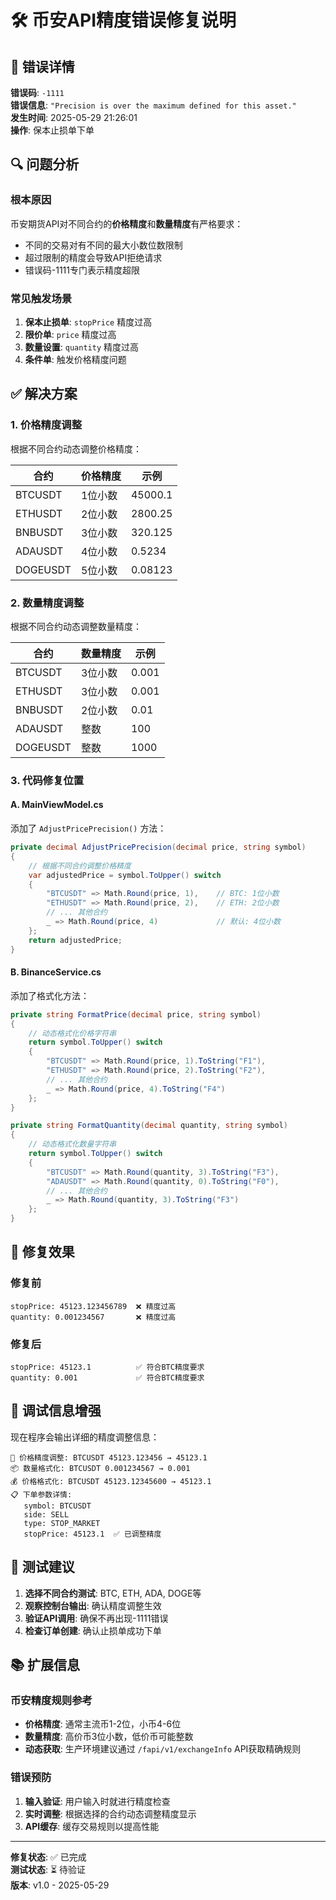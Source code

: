 # 🛠️ 币安API精度错误修复说明

## 🚨 错误详情

**错误码**: `-1111`  
**错误信息**: `"Precision is over the maximum defined for this asset."`  
**发生时间**: 2025-05-29 21:26:01  
**操作**: 保本止损单下单  

## 🔍 问题分析

### 根本原因
币安期货API对不同合约的**价格精度**和**数量精度**有严格要求：
- 不同的交易对有不同的最大小数位数限制
- 超过限制的精度会导致API拒绝请求
- 错误码-1111专门表示精度超限

### 常见触发场景
1. **保本止损单**: `stopPrice` 精度过高
2. **限价单**: `price` 精度过高  
3. **数量设置**: `quantity` 精度过高
4. **条件单**: 触发价格精度问题

## ✅ 解决方案

### 1. 价格精度调整
根据不同合约动态调整价格精度：

| 合约 | 价格精度 | 示例 |
|------|----------|------|
| BTCUSDT | 1位小数 | 45000.1 |
| ETHUSDT | 2位小数 | 2800.25 |
| BNBUSDT | 3位小数 | 320.125 |
| ADAUSDT | 4位小数 | 0.5234 |
| DOGEUSDT | 5位小数 | 0.08123 |

### 2. 数量精度调整
根据不同合约动态调整数量精度：

| 合约 | 数量精度 | 示例 |
|------|----------|------|
| BTCUSDT | 3位小数 | 0.001 |
| ETHUSDT | 3位小数 | 0.001 |
| BNBUSDT | 2位小数 | 0.01 |
| ADAUSDT | 整数 | 100 |
| DOGEUSDT | 整数 | 1000 |

### 3. 代码修复位置

#### A. MainViewModel.cs
添加了 `AdjustPricePrecision()` 方法：
```csharp
private decimal AdjustPricePrecision(decimal price, string symbol)
{
    // 根据不同合约调整价格精度
    var adjustedPrice = symbol.ToUpper() switch
    {
        "BTCUSDT" => Math.Round(price, 1),    // BTC: 1位小数
        "ETHUSDT" => Math.Round(price, 2),    // ETH: 2位小数
        // ... 其他合约
        _ => Math.Round(price, 4)             // 默认: 4位小数
    };
    return adjustedPrice;
}
```

#### B. BinanceService.cs
添加了格式化方法：
```csharp
private string FormatPrice(decimal price, string symbol)
{
    // 动态格式化价格字符串
    return symbol.ToUpper() switch
    {
        "BTCUSDT" => Math.Round(price, 1).ToString("F1"),
        "ETHUSDT" => Math.Round(price, 2).ToString("F2"),
        // ... 其他合约
        _ => Math.Round(price, 4).ToString("F4")
    };
}

private string FormatQuantity(decimal quantity, string symbol)
{
    // 动态格式化数量字符串
    return symbol.ToUpper() switch
    {
        "BTCUSDT" => Math.Round(quantity, 3).ToString("F3"),
        "ADAUSDT" => Math.Round(quantity, 0).ToString("F0"),
        // ... 其他合约
        _ => Math.Round(quantity, 3).ToString("F3")
    };
}
```

## 🎯 修复效果

### 修复前
```
stopPrice: 45123.123456789  ❌ 精度过高
quantity: 0.001234567       ❌ 精度过高
```

### 修复后
```
stopPrice: 45123.1          ✅ 符合BTC精度要求
quantity: 0.001             ✅ 符合BTC精度要求
```

## 🔧 调试信息增强

现在程序会输出详细的精度调整信息：
```
🎯 价格精度调整: BTCUSDT 45123.123456 → 45123.1
📦 数量格式化: BTCUSDT 0.001234567 → 0.001
💰 价格格式化: BTCUSDT 45123.12345600 → 45123.1
📋 下单参数详情:
   symbol: BTCUSDT
   side: SELL
   type: STOP_MARKET
   stopPrice: 45123.1  ✅ 已调整精度
```

## 🚀 测试建议

1. **选择不同合约测试**: BTC, ETH, ADA, DOGE等
2. **观察控制台输出**: 确认精度调整生效
3. **验证API调用**: 确保不再出现-1111错误
4. **检查订单创建**: 确认止损单成功下单

## 📚 扩展信息

### 币安精度规则参考
- **价格精度**: 通常主流币1-2位，小币4-6位
- **数量精度**: 高价币3位小数，低价币可能整数
- **动态获取**: 生产环境建议通过 `/fapi/v1/exchangeInfo` API获取精确规则

### 错误预防
1. **输入验证**: 用户输入时就进行精度检查
2. **实时调整**: 根据选择的合约动态调整精度显示
3. **API缓存**: 缓存交易规则以提高性能

---
**修复状态**: ✅ 已完成  
**测试状态**: ⏳ 待验证  
**版本**: v1.0 - 2025-05-29 